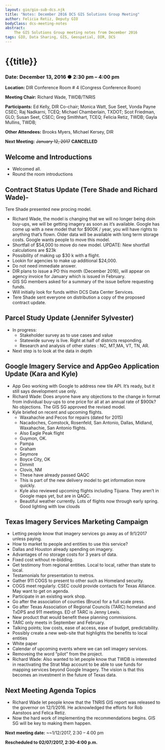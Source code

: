 ```yaml
---
layout: gio/gio-sub-dcs.njk
title: "Notes: December 2016 DCS GIS Solutions Group Meeting"
author: Felicia Retiz, Deputy GIO
bodyClass: dcs-meeting-notes
abstract:
    The GIS Solutions Group meeting notes from December 2016
tags: GIO, Data Sharing, GIS, Geospatial, DIR, DCS
---
```


# {{title}}

### Date: December 13, 2016 ● 2:30 pm – 4:00 pm 

**Location:** DIR Conference Room # 4 (Congress Conference Room)

**Meeting Chair:**  Richard Wade, TWDB/TNRIS  

**Participants:**  Ed Kelly, DIR Co-chair; Monica Watt, Sue Seet, Vonda Payne CSEC; Raj Nadkarni, TCEQ; Michael Chamberlain, TXDOT; Scot Friedman, GLO; Susan Seet, CSEC; Greg Smithhart, TCEQ;  Felicia Retiz, TWDB; Gayla Mullins, TWDB; 


**Other Attendees:** Brooks Myers, Michael Kersey, DIR

**Next Meeting:**  ~~January 12, 2017~~ **CANCELLED**


## Welcome and Introductions
- Welcomed all.
- Round the room introductions

## Contract Status Update (Tere Shade and Richard Wade)-
Tere Shade presented new procing model.
- Richard Wade, the model is changing that we will no longer being doin buy-ups, we will be getting imagery as soon as it’s available.  Google has come up with a new model that for $900K / year, you will have rights to anything that’s flown. Older data will be available with long term storage costs.  Google wants people to move this model.
- Shortfall of $54,000 to move do new model. UPDATE: New shortfall calculations are $23k
- Possibility of making up $30 k with a flight.
- Lookin for agencies to make up additional $24,000.
- Do not need immediate answer.
- DIR plans to issue a PO this month (December 2016), will appear on agency invoice for January which is issued in February.
- GIS SG members asked for a summary of the issue before requesting funds.
- Will initially look for funds within DCS Data Center Services.
- Tere Shade sent everyone on distribution a copy of the proposed contract update.

## Parcel Study Update (Jennifer Sylvester)
- In progress:
	- Stakeholder survey as to use cases and value
	- Statewide survey is live. Right at half of districts responding.
	- Research and analysis of other states : NC, MT,MA, VT, TN, AR.
- Next step is to look at the data in depth 


## Google Imagery Service and AppGeo Application Update (Kara and Kyle)
- App Geo working with Google to address new tile API.  It’s ready, but it still says development use only.
- Richard Wade: Does anyone have any objections to the change in format from individual buy-ups to one price for all at an annual rate of $900k?  No objections. The GIS SG approved the revised model.
- Kyle briefed on recent and upcoming flights.
	- Waxahachie and Pecos for repairs (dated for 2015)
	- Nacadoches, Comstock, Rosenfeld, San Antonio, Dallas, Midland, Waxahachie, San Antonio flights.
  - Also Eagle Peak flight
  - Guymon, OK.
  - Pampa
  - Graham
  - Seymore
  - Boyce City, OK
  - Dimmit
  - Clovis, NM
  - These have already passed QAQC
  - This is part of the new delivery model to get information more quickly.
  - Kyle also reviewed upcoming flights including Tijuana. They aren’t in Google maps yet, but are in QAQC.
  - Beautiful weather currently.  Lots of flights now through early spring. Good lighting with low clouds

## Texas Imagery Services Marketing Campaign
- Letting people know that imagery services go away as of 9/1/2017 unless paying.
- How to market to people and entities to use this service?
- Dallas and Houston already spending on imagery.
- Advantages of no storage costs for 3 years of data.
- Fixed cost without re-bidding.
- Get testimony from regional entities. Local to local, rather than state to local.
- Testamonials for presentation to metros.
- Gather 911 COGS to present to other such as Homeland security.
- COGS meet regularly.  CSEC could provide contacts for Texas Alliance. May want to get on agenda.
- Participate in an existing work shop.
- Go after the association of counties  (Bruce) for a full scale press.
- Go after Texas Association of Regional Councils (TARC) homeland and TxDPS and 911 meetings. ED of TARC is Jenny Lewis.
- New product that would benefit these planning commissions. 
- TARC only meets in September and February.
- Talking points; low costs, ease of access, ease of budget, predictability.
- Possibly create a new web-site that highlights the benefits to local entities 
- White paper
- Calendar of upcoming events where we can sell imagery services.
- Removeing the word “pilot” from the project. 
- Richard Wade: Also wanted to let people know that TWDB is interested in reactivating the Strat Map account to be able to use funds for mapping services beyond Google Imagery. The vision is that this becomes an investment in the future of Texas data.

## Next Meeting Agenda Topics
- Richard Wade let people know that the TNRIS GIS report was released to the governor on 12/1/2016.  He acknowledged the efforts for Rob Aanstoos and Felica Retiz.
- Now the hard work of implementing the recommendations begins. GIS SG will be key to making them happen. 

**Next meeting date:** ~~1/12/2017, 2:30 – 4:00 pm

**Rescheduled to 02/07/2017, 2:30-4:00 p.m.**
